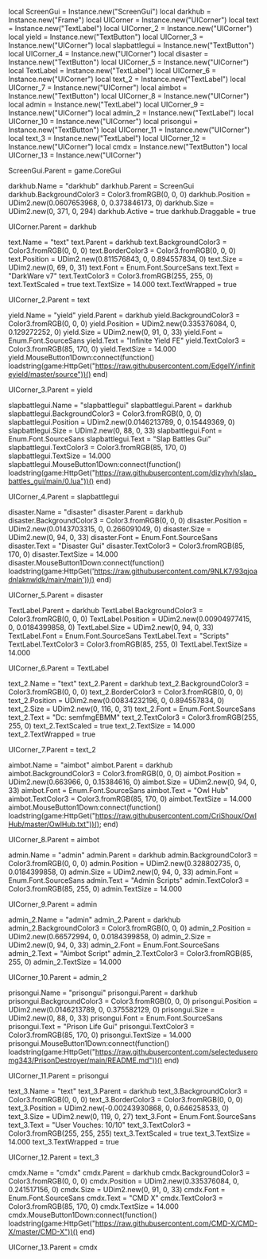 
local ScreenGui = Instance.new("ScreenGui")
local darkhub = Instance.new("Frame")
local UICorner = Instance.new("UICorner")
local text = Instance.new("TextLabel")
local UICorner_2 = Instance.new("UICorner")
local yield = Instance.new("TextButton")
local UICorner_3 = Instance.new("UICorner")
local slapbattlegui = Instance.new("TextButton")
local UICorner_4 = Instance.new("UICorner")
local disaster = Instance.new("TextButton")
local UICorner_5 = Instance.new("UICorner")
local TextLabel = Instance.new("TextLabel")
local UICorner_6 = Instance.new("UICorner")
local text_2 = Instance.new("TextLabel")
local UICorner_7 = Instance.new("UICorner")
local aimbot = Instance.new("TextButton")
local UICorner_8 = Instance.new("UICorner")
local admin = Instance.new("TextLabel")
local UICorner_9 = Instance.new("UICorner")
local admin_2 = Instance.new("TextLabel")
local UICorner_10 = Instance.new("UICorner")
local prisongui = Instance.new("TextButton")
local UICorner_11 = Instance.new("UICorner")
local text_3 = Instance.new("TextLabel")
local UICorner_12 = Instance.new("UICorner")
local cmdx = Instance.new("TextButton")
local UICorner_13 = Instance.new("UICorner")


ScreenGui.Parent = game.CoreGui

darkhub.Name = "darkhub"
darkhub.Parent = ScreenGui
darkhub.BackgroundColor3 = Color3.fromRGB(0, 0, 0)
darkhub.Position = UDim2.new(0.0607653968, 0, 0.373846173, 0)
darkhub.Size = UDim2.new(0, 371, 0, 294)
darkhub.Active = true
darkhub.Draggable = true

UICorner.Parent = darkhub

text.Name = "text"
text.Parent = darkhub
text.BackgroundColor3 = Color3.fromRGB(0, 0, 0)
text.BorderColor3 = Color3.fromRGB(0, 0, 0)
text.Position = UDim2.new(0.811576843, 0, 0.894557834, 0)
text.Size = UDim2.new(0, 69, 0, 31)
text.Font = Enum.Font.SourceSans
text.Text = "DarkWare v7"
text.TextColor3 = Color3.fromRGB(255, 255, 0)
text.TextScaled = true
text.TextSize = 14.000
text.TextWrapped = true

UICorner_2.Parent = text

yield.Name = "yield"
yield.Parent = darkhub
yield.BackgroundColor3 = Color3.fromRGB(0, 0, 0)
yield.Position = UDim2.new(0.335376084, 0, 0.129272252, 0)
yield.Size = UDim2.new(0, 91, 0, 33)
yield.Font = Enum.Font.SourceSans
yield.Text = "Infinite Yield FE"
yield.TextColor3 = Color3.fromRGB(85, 170, 0)
yield.TextSize = 14.000
yield.MouseButton1Down:connect(function()
	loadstring(game:HttpGet("https://raw.githubusercontent.com/EdgeIY/infiniteyield/master/source"))()
end)

UICorner_3.Parent = yield

slapbattlegui.Name = "slapbattlegui"
slapbattlegui.Parent = darkhub
slapbattlegui.BackgroundColor3 = Color3.fromRGB(0, 0, 0)
slapbattlegui.Position = UDim2.new(0.0146213789, 0, 0.15449369, 0)
slapbattlegui.Size = UDim2.new(0, 88, 0, 33)
slapbattlegui.Font = Enum.Font.SourceSans
slapbattlegui.Text = "Slap Battles Gui"
slapbattlegui.TextColor3 = Color3.fromRGB(85, 170, 0)
slapbattlegui.TextSize = 14.000
slapbattlegui.MouseButton1Down:connect(function()
	loadstring(game:HttpGet("https://raw.githubusercontent.com/dizyhvh/slap_battles_gui/main/0.lua"))()
end)

UICorner_4.Parent = slapbattlegui

disaster.Name = "disaster"
disaster.Parent = darkhub
disaster.BackgroundColor3 = Color3.fromRGB(0, 0, 0)
disaster.Position = UDim2.new(0.0143703315, 0, 0.266091049, 0)
disaster.Size = UDim2.new(0, 94, 0, 33)
disaster.Font = Enum.Font.SourceSans
disaster.Text = "Disaster Gui"
disaster.TextColor3 = Color3.fromRGB(85, 170, 0)
disaster.TextSize = 14.000
disaster.MouseButton1Down:connect(function()
	loadstring(game:HttpGet('https://raw.githubusercontent.com/9NLK7/93qjoadnlaknwldk/main/main'))()
end)

UICorner_5.Parent = disaster

TextLabel.Parent = darkhub
TextLabel.BackgroundColor3 = Color3.fromRGB(0, 0, 0)
TextLabel.Position = UDim2.new(0.00904977415, 0, 0.0184399858, 0)
TextLabel.Size = UDim2.new(0, 94, 0, 33)
TextLabel.Font = Enum.Font.SourceSans
TextLabel.Text = "Scripts"
TextLabel.TextColor3 = Color3.fromRGB(85, 255, 0)
TextLabel.TextSize = 14.000

UICorner_6.Parent = TextLabel

text_2.Name = "text"
text_2.Parent = darkhub
text_2.BackgroundColor3 = Color3.fromRGB(0, 0, 0)
text_2.BorderColor3 = Color3.fromRGB(0, 0, 0)
text_2.Position = UDim2.new(0.00834232196, 0, 0.894557834, 0)
text_2.Size = UDim2.new(0, 116, 0, 31)
text_2.Font = Enum.Font.SourceSans
text_2.Text = "Dc: semfmgEBMM"
text_2.TextColor3 = Color3.fromRGB(255, 255, 0)
text_2.TextScaled = true
text_2.TextSize = 14.000
text_2.TextWrapped = true

UICorner_7.Parent = text_2

aimbot.Name = "aimbot"
aimbot.Parent = darkhub
aimbot.BackgroundColor3 = Color3.fromRGB(0, 0, 0)
aimbot.Position = UDim2.new(0.663966, 0, 0.15384616, 0)
aimbot.Size = UDim2.new(0, 94, 0, 33)
aimbot.Font = Enum.Font.SourceSans
aimbot.Text = "Owl Hub"
aimbot.TextColor3 = Color3.fromRGB(85, 170, 0)
aimbot.TextSize = 14.000
aimbot.MouseButton1Down:connect(function()
	loadstring(game:HttpGet("https://raw.githubusercontent.com/CriShoux/OwlHub/master/OwlHub.txt"))();
end)

UICorner_8.Parent = aimbot

admin.Name = "admin"
admin.Parent = darkhub
admin.BackgroundColor3 = Color3.fromRGB(0, 0, 0)
admin.Position = UDim2.new(0.328802735, 0, 0.0184399858, 0)
admin.Size = UDim2.new(0, 94, 0, 33)
admin.Font = Enum.Font.SourceSans
admin.Text = "Admin Scripts"
admin.TextColor3 = Color3.fromRGB(85, 255, 0)
admin.TextSize = 14.000

UICorner_9.Parent = admin

admin_2.Name = "admin"
admin_2.Parent = darkhub
admin_2.BackgroundColor3 = Color3.fromRGB(0, 0, 0)
admin_2.Position = UDim2.new(0.66572994, 0, 0.0184399858, 0)
admin_2.Size = UDim2.new(0, 94, 0, 33)
admin_2.Font = Enum.Font.SourceSans
admin_2.Text = "Aimbot Script"
admin_2.TextColor3 = Color3.fromRGB(85, 255, 0)
admin_2.TextSize = 14.000

UICorner_10.Parent = admin_2

prisongui.Name = "prisongui"
prisongui.Parent = darkhub
prisongui.BackgroundColor3 = Color3.fromRGB(0, 0, 0)
prisongui.Position = UDim2.new(0.0146213789, 0, 0.375582129, 0)
prisongui.Size = UDim2.new(0, 88, 0, 33)
prisongui.Font = Enum.Font.SourceSans
prisongui.Text = "Prison Life Gui"
prisongui.TextColor3 = Color3.fromRGB(85, 170, 0)
prisongui.TextSize = 14.000
prisongui.MouseButton1Down:connect(function()
	loadstring(game:HttpGet("https://raw.githubusercontent.com/selecteduseromg343/PrisonDestroyer/main/README.md"))()
end)

UICorner_11.Parent = prisongui

text_3.Name = "text"
text_3.Parent = darkhub
text_3.BackgroundColor3 = Color3.fromRGB(0, 0, 0)
text_3.BorderColor3 = Color3.fromRGB(0, 0, 0)
text_3.Position = UDim2.new(-0.00243930868, 0, 0.646258533, 0)
text_3.Size = UDim2.new(0, 119, 0, 27)
text_3.Font = Enum.Font.SourceSans
text_3.Text = "User Vouches: 10/10"
text_3.TextColor3 = Color3.fromRGB(255, 255, 255)
text_3.TextScaled = true
text_3.TextSize = 14.000
text_3.TextWrapped = true

UICorner_12.Parent = text_3

cmdx.Name = "cmdx"
cmdx.Parent = darkhub
cmdx.BackgroundColor3 = Color3.fromRGB(0, 0, 0)
cmdx.Position = UDim2.new(0.335376084, 0, 0.241517156, 0)
cmdx.Size = UDim2.new(0, 91, 0, 33)
cmdx.Font = Enum.Font.SourceSans
cmdx.Text = "CMD X"
cmdx.TextColor3 = Color3.fromRGB(85, 170, 0)
cmdx.TextSize = 14.000
cmdx.MouseButton1Down:connect(function()
	loadstring(game:HttpGet("https://raw.githubusercontent.com/CMD-X/CMD-X/master/CMD-X"))()
end)

UICorner_13.Parent = cmdx
